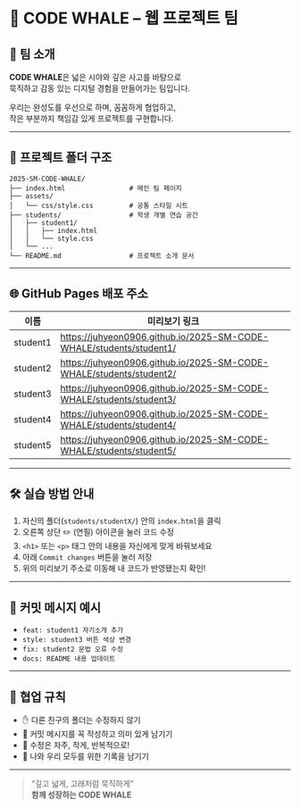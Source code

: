 # 💙 CODE WHALE – 웹 프로젝트 팀

## 🐳 팀 소개
**CODE WHALE**은 넓은 시야와 깊은 사고를 바탕으로  
묵직하고 감동 있는 디지털 경험을 만들어가는 팀입니다.

우리는 완성도를 우선으로 하며, 꼼꼼하게 협업하고,  
작은 부분까지 책임감 있게 프로젝트를 구현합니다.

---

## 📁 프로젝트 폴더 구조

```
2025-SM-CODE-WHALE/
├── index.html                # 메인 팀 페이지
├── assets/
│   └── css/style.css         # 공통 스타일 시트
├── students/                 # 학생 개별 연습 공간
│   ├── student1/
│   │   ├── index.html
│   │   └── style.css
│   └── ...
└── README.md                 # 프로젝트 소개 문서
```

---

## 🌐 GitHub Pages 배포 주소

| 이름       | 미리보기 링크 |
|------------|------------------------------|
| student1   | https://juhyeon0906.github.io/2025-SM-CODE-WHALE/students/student1/ |
| student2   | https://juhyeon0906.github.io/2025-SM-CODE-WHALE/students/student2/ |
| student3   | https://juhyeon0906.github.io/2025-SM-CODE-WHALE/students/student3/ |
| student4   | https://juhyeon0906.github.io/2025-SM-CODE-WHALE/students/student4/ |
| student5   | https://juhyeon0906.github.io/2025-SM-CODE-WHALE/students/student5/ |

---

## 🛠️ 실습 방법 안내

1. 자신의 폴더(`students/studentX/`) 안의 `index.html`을 클릭
2. 오른쪽 상단 ✏️ (연필) 아이콘을 눌러 코드 수정
3. `<h1>` 또는 `<p>` 태그 안의 내용을 자신에게 맞게 바꿔보세요
4. 아래 `Commit changes` 버튼을 눌러 저장
5. 위의 미리보기 주소로 이동해 내 코드가 반영됐는지 확인!

---

## 💬 커밋 메시지 예시

- `feat: student1 자기소개 추가`
- `style: student3 버튼 색상 변경`
- `fix: student2 문법 오류 수정`
- `docs: README 내용 업데이트`

---

## 🤝 협업 규칙

- ✋ 다른 친구의 폴더는 수정하지 않기
- 💬 커밋 메시지를 꼭 작성하고 의미 있게 남기기
- 🌱 수정은 자주, 작게, 반복적으로!
- 💙 나와 우리 모두를 위한 기록을 남기기

---

> “깊고 넓게, 고래처럼 묵직하게”  
> **함께 성장하는 CODE WHALE**

